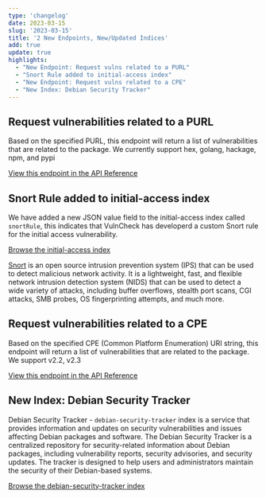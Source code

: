 ```yaml
---
type: 'changelog'
date: 2023-03-15
slug: '2023-03-15'
title: '2 New Endpoints, New/Updated Indices'
add: true
update: true
highlights:
  - "New Endpoint: Request vulns related to a PURL"
  - "Snort Rule added to initial-access index"
  - "New Endpoint: Request vulns related to a CPE"
  - "New Index: Debian Security Tracker"
---
```



## Request vulnerabilities related to a PURL

Based on the specified PURL, this endpoint will return a list of vulnerabilities that are related to the package. We currently support hex, golang, hackage, npm, and pypi

[View this endpoint in the API Reference](https://vulncheck.com/api/#PURL)


## Snort Rule added to initial-access index
We have added a new JSON value field to the initial-access index called `snortRule`, this indicates that VulnCheck has developerd a custom Snort rule for the initial access vulnerability.

[Browse the initial-access index](https://vulncheck.com/api/?index=initial-access)

[Snort](https://snort.org/) is an open source intrusion prevention system (IPS) that can be used to detect malicious network activity. It is a lightweight, fast, and flexible network intrusion detection system (NIDS) that can be used to detect a wide variety of attacks, including buffer overflows, stealth port scans, CGI attacks, SMB probes, OS fingerprinting attempts, and much more. <br>

## Request vulnerabilities related to a CPE

Based on the specified CPE (Common Platform Enumeration) URI string, this endpoint will return a list of vulnerabilities that are related to the package. We support v2.2, v2.3

[View this endpoint in the API Reference](https://vulncheck.com/api/#CPE)


## New Index: Debian Security Tracker

Debian Security Tracker - `debian-security-tracker` index is a service that provides information and updates on security vulnerabilities and issues affecting Debian packages and software. The Debian Security Tracker is a centralized repository for security-related information about Debian packages, including vulnerability reports, security advisories, and security updates. The tracker is designed to help users and administrators maintain the security of their Debian-based systems.

[Browse the debian-security-tracker index](https://vulncheck.com/api/?index=debian-security-tracker)
